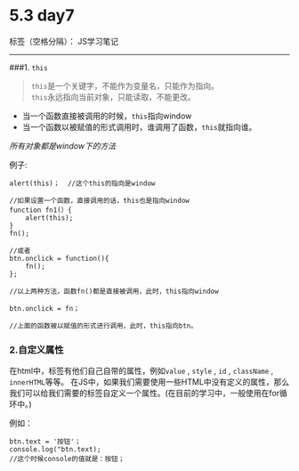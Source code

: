 # 5.3 day7

标签（空格分隔）： JS学习笔记

---

###1. `this`  
>`this`是一个关键字，不能作为变量名，只能作为指向。  
>`this`永远指向当前对象，只能读取，不能更改。   

 - 当一个函数直接被调用的时候，`this`指向window
 - 当一个函数以被赋值的形式调用时，谁调用了函数，`this`就指向谁。  

*所有对象都是window下的方法*  

例子:

    alert(this)；  //这个this的指向是window
    
    //如果设置一个函数，直接调用的话，this也是指向window
    function fn1(）{
        alert(this);
    }
    fn();
    
    //或者
    btn.onclick = function(){
        fn();
    };
    
    //以上两种方法，函数fn()都是直接被调用，此时，this指向window
    
    btn.onclick = fn；
    
    //上面的函数被以赋值的形式进行调用，此时，this指向btn。 
    
### 2.自定义属性
在html中，标签有他们自己自带的属性，例如`value` , `style` , `id` , `className` , `innerHTML`等等。
在JS中，如果我们需要使用一些HTML中没有定义的属性，那么我们可以给我们需要的标签自定义一个属性。(在目前的学习中，一般使用在for循环中。)

例如：

    btn.text = '按钮'；
    console.log("btn.text);
    //这个时候console的值就是：按钮；  



    

 
